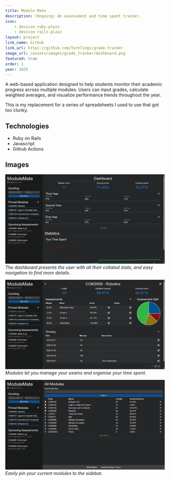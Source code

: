 ```yaml
---
title: Module Mate
description: (Ongoing) An assessment and time spent tracker.
icon: 
    - devicon-ruby-plain
    - devicon-rails-plain
layout: project
link_name: Github
link_url: https://github.com/Turnlings/grade-tracker
image_url: /assets/images/grade_tracker/dashboard.png
featured: true
order: 1
year: 2025
---
```

A web-based application designed to help students monitor their academic progress across multiple modules. Users can input grades, calculate weighted averages, and visualize performance trends throughout the year.

This is my replacement for a series of spreadsheets I used to use that got too clunky.

## Technologies
- Ruby on Rails
- Javascript
- Github Actions

## Images
![Dashboard](/assets/images/grade_tracker/dashboard.png)
*The dashboard presents the user with all their collated stats, and easy navigation to find more details.*

![Modules](/assets/images/grade_tracker/module2.png)
*Modules let you manage your exams and organise your time spent.*

![Modules](/assets/images/grade_tracker/pin.png)
*Easily pin your current modules to the sidebar.*